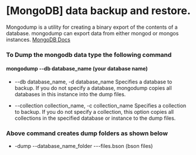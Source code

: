 # [MongoDB] data backup and restore.

  Mongodump is a utility for creating a binary export of the contents of a database. mongodump can export data from either mongod or mongos instances. [MongoDB Docs](https://docs.mongodb.com/manual/reference/program/mongodump/)
  
  
### To Dump the mongodb data type the following command
#### mongodump --db database_name (your database name)
- --db database_name, -d database_name
  Specifies a database to backup. If you do not specify a database, mongodump copies all databases in this instance into the dump files.

- --collection collection_name, -c collection_name
  Specifies a collection to backup. If you do not specify a collection, this option copies all collections in the specified database or instance to the dump files.

### Above command creates dump folders as shown below
- -dump
   --database_name_folder
      ---files.bson (bson files)
